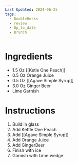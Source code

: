 ```yaml
---
Last Updated: 2024-06-25
tags:
  - DoubleRocks
  - review
  - Up_to_date
  - Brunch
---
```


# Ingredients
- 1.5 Oz [[Ketle One Peach]]
- 0.5 Oz Orange Juice
- 0.5 Oz [[Agave Simple Syrup]]
- 3.0 Oz Ginger Beer
- Lime Garnish

# Instructions
1. Build in glass
2. Add Kettle One Peach
3. Add [[Agave Simple Syrup]]
4. Add Orange Juice
5. Add GingerBeer
6. Finish with ice
7. Garnish with Lime wedge
